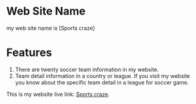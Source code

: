 # Web Site Name
my web site name is [Sports craze]

# Features
1. There are twenty soccer team information in my website.
2. Team detail information in a country or league.
If you visit my website you know about the specific team detail in a league for soccer game.

This is my website live link: [Sports craze](https://604a48a228312d20fe77c1ce--goofy-roentgen-a6d12a.netlify.app/).

